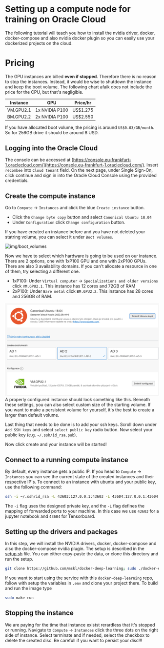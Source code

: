 # Setting up a compute node for training on Oracle Cloud
The following tutorial will teach you how to install the nvidia driver, docker, docker-compose and also nvidia docker plugin so you can easily use your dockerized projects on the cloud.

# Pricing
The GPU instances are billed **even if stopped**. Therefore there is no reason to stop the instances. Instead, it would be wise to shutdown the instance and keep the boot volume. The following chart afaik does not include the price for the CPU, but that's negligible.

| Instance  | GPU            | Price/hr |
|-----------|----------------|----------|
| VM.GPU2.1 | 1x NVIDIA P100 | US$1.275 |
| BM.GPU2.2 | 2x NVIDIA P100 | US$2.550 |

If you have allocated boot volume, the pricing is around `US$0.03/GB/month`. So for 256GB drive it should be around 8 USD.


## Logging into the Oracle Cloud
The console can be accessed at [https://console.eu-frankfurt-1.oraclecloud.com/](https://console.eu-frankfurt-1.oraclecloud.com/). Insert `recombee` into `Cloud tenant` field. On the next page, under Single Sign-On, click continue and sign in into the Oracle Cloud Console using the provided credentials.

## Create the compute instance
Go to `Compute` -> `Instances` and click the blue `Create instance` button.

- Click the `Change byte copy` button and select `Canonical Ubuntu 18.04`
- Under `Configuration` click `Change configuration` button. 

If you have created an instance before and you have not deleted your statring volume, you can select it under `Boot volumes`.

![img/boot_volumes](img/boot_volumes)

Now we have to select which hardware is going to be used on our instance. There are 2 options, one with 1xP100 GPU and one with 2xP100 GPUs. There are also 3 availability domains. If you can't allocate a resource in one of them, try selecting a different one.

- 1xP100: Under `Virtual computer` -> `Specializations and older versions` click `VM.GPU2.1`. This instance has 12 cores and 72GB of RAM 
- 2xP100: Under `Bare metal` click `BM.GPU2.2`. This instance has 28 cores and 256GB of RAM. 

![img/select_hw.png](img/select_hw.png)
A properly configured instance should look something like this. Beneath these settings, you can also select custom size of the starting volume. If you want to make a persistent volume for yourself, it's the best to create a larger than default volume.

Last thing that needs to be done is to add your ssh keys. Scroll down under `Add SSH keys` and select `select public key` radio button. Now select your public key (e.g. `~/.ssh/id_rsa.pub`).

Now click create and your instance will be started!

## Connect to a running compute instance
By default, every instance gets a public IP. If you head to `Compute` -> `Instances` you can see the current state of the created instances and their respective IP's. To connect to an instance with ubuntu and your public key, use the following command:

```bash
ssh -i ~/.ssh/id_rsa -L 43603:127.0.0.1:43603 -L 43604:127.0.0.1:43604 ubuntu@130.61.254.173
```

The `-i` flag uses the designed private key, and the `-L` flag defines the mapping of forwarded ports to your machine. In this case we use `43603` for a jupyter notebook and `43604` for Tensorboard.

## Setting up the drivers and packages
In this step, we will install the NVIDIA drivers, docker, docker-compose and also the docker-compose nvidia plugin. The setup is described in the [setup.sh](setup.sh) file. You can either copy-paste the data, or clone this directory and run the setup.

```bash
git clone https://github.com/mskl/docker-deep-learning; sudo ./docker-deep-learning/setup.sh
```

If you want to start using the service with this `docker-deep-learning` repo, follow with setup the variables in `.env` and clone your project there. To build and run the image type

```bash
sudo make run
```

## Stopping the instance
We are paying for the time that instance existst rerardless that it's stopped or running. Navigate to `Compute` -> `Instances` click the three dots on the right side of instance. Select terminate and if needed, select the checkbox to delete the created disc. Be carefull if you want to persist your disc!!!

